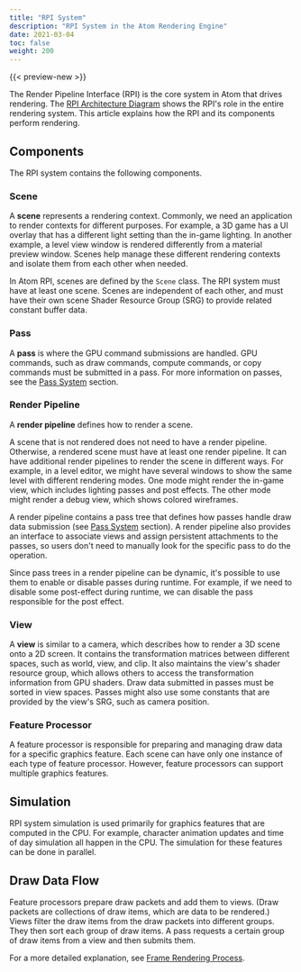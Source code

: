 ```yaml
---
title: "RPI System"
description: "RPI System in the Atom Rendering Engine"
date: 2021-03-04
toc: false
weight: 200
---
```


{{< preview-new >}}

The Render Pipeline Interface (RPI) is the core system in Atom that drives rendering. The [RPI Architecture Diagram](./rpi.md#rpi-architecture) shows the RPI's role in the entire rendering system. This article explains how the RPI and its components perform rendering. 

## Components
The RPI system contains the following components. 

### Scene
A **scene** represents a rendering context. Commonly, we need an application to render contexts for different purposes. For example, a 3D game has a UI overlay that has a different light setting than the in-game lighting. In another example, a level view window is rendered differently from a material preview window. Scenes help manage these different rendering contexts and isolate them from each other when needed. 

In Atom RPI, scenes are defined by the `Scene` class. The RPI system must have at least one scene. Scenes are independent of each other, and must have their own scene Shader Resource Group (SRG) to provide related constant buffer data.

### Pass
A **pass** is where the GPU command submissions are handled. GPU commands, such as draw commands, compute commands, or copy commands must be submitted in a pass. For more information on passes, see the [Pass System](pass-system.md) section. 

### Render Pipeline
A **render pipeline** defines how to render a scene.

A scene that is not rendered does not need to have a render pipeline. Otherwise, a rendered scene must have at least one render pipeline. It can have additional render pipelines to render the scene in different ways. For example, in a level editor, we might have several windows to show the same level with different rendering modes. One mode might render the in-game view, which includes lighting passes and post effects. The other mode might render a debug view, which shows colored wireframes.

A render pipeline contains a pass tree that defines how passes handle draw data submission (see [Pass System](pass-system.md) section). A render pipeline also provides an interface to associate views and assign persistent attachments to the passes, so users don't need to manually look for the specific pass to do the operation.

Since pass trees in a render pipeline can be dynamic, it's possible to use them to enable or disable passes during runtime. For example, if we need to disable some post-effect during runtime, we can disable the pass responsible for the post effect. 

### View
A **view** is similar to a camera, which describes how to render a 3D scene onto a 2D screen. It contains the transformation matrices between different spaces, such as world, view, and clip. It also maintains the view's shader resource group, which allows others to access the transformation information from GPU shaders. Draw data submitted in passes must be sorted in view spaces. Passes might also use some constants that are provided by the view's SRG, such as camera position. 

### Feature Processor
A feature processor is responsible for preparing and managing draw data for a specific graphics feature. Each scene can have only one instance of each type of feature processor. However, feature processors can support multiple graphics features. 

## Simulation
RPI system simulation is used primarily for graphics features that are computed in the CPU. For example, character animation updates and time of day simulation all happen in the CPU. The simulation for these features can be done in parallel. 

## Draw Data Flow
Feature processors prepare draw packets and add them to views. (Draw packets are collections of draw items, which are data to be rendered.) Views filter the draw items from the draw packets into different groups. They then sort each group of draw items. A pass requests a certain group of draw items from a view and then submits them. 

For a more detailed explanation, see [Frame Rendering Process](../atom-architecture/frame-rendering-process.md).
